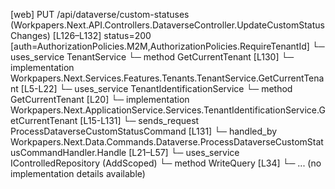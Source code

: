 [web] PUT /api/dataverse/custom-statuses  (Workpapers.Next.API.Controllers.DataverseController.UpdateCustomStatusChanges)  [L126–L132] status=200 [auth=AuthorizationPolicies.M2M,AuthorizationPolicies.RequireTenantId]
  └─ uses_service TenantService
    └─ method GetCurrentTenant [L130]
      └─ implementation Workpapers.Next.Services.Features.Tenants.TenantService.GetCurrentTenant [L5-L22]
        └─ uses_service TenantIdentificationService
          └─ method GetCurrentTenant [L20]
            └─ implementation Workpapers.Next.ApplicationService.Services.TenantIdentificationService.GetCurrentTenant [L15-L131]
  └─ sends_request ProcessDataverseCustomStatusCommand [L131]
    └─ handled_by Workpapers.Next.Data.Commands.Dataverse.ProcessDataverseCustomStatusCommandHandler.Handle [L21–L57]
      └─ uses_service IControlledRepository<BinderStatus> (AddScoped)
        └─ method WriteQuery [L34]
          └─ ... (no implementation details available)

